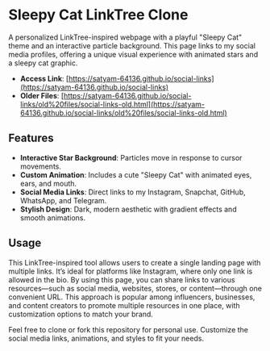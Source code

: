 # Sleepy Cat LinkTree Clone

A personalized LinkTree-inspired webpage with a playful "Sleepy Cat" theme and an interactive particle background. This page links to my social media profiles, offering a unique visual experience with animated stars and a sleepy cat graphic.

- **Access Link**: [https://satyam-64136.github.io/social-links](https://satyam-64136.github.io/social-links)
- **Older Files**: [https://satyam-64136.github.io/social-links/old%20files/social-links-old.html](https://satyam-64136.github.io/social-links/old%20files/social-links-old.html)

## Features

- **Interactive Star Background**: Particles move in response to cursor movements.
- **Custom Animation**: Includes a cute "Sleepy Cat" with animated eyes, ears, and mouth.
- **Social Media Links**: Direct links to my Instagram, Snapchat, GitHub, WhatsApp, and Telegram.
- **Stylish Design**: Dark, modern aesthetic with gradient effects and smooth animations.

## Usage

This LinkTree-inspired tool allows users to create a single landing page with multiple links. It’s ideal for platforms like Instagram, where only one link is allowed in the bio. By using this page, you can share links to various resources—such as social media, websites, stores, or content—through one convenient URL. This approach is popular among influencers, businesses, and content creators to promote multiple resources in one place, with customization options to match your brand.

Feel free to clone or fork this repository for personal use. Customize the social media links, animations, and styles to fit your needs.
